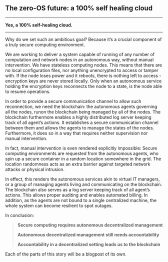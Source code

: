 The zero-OS future: a 100% self healing cloud
------------------------------------------------


----------


**Yes, a 100% self-healing cloud.**


----------


Why do we set such an ambitious goal? Because it’s a crucial component of a truly secure computing environment.

We are working to deliver a system capable of running of any number of computation and network nodes in an autonomous way, without manual intervention. We have stateless computing nodes. This means that there are no local configuration files, nor anything unencrypted to access or tamper with. If the node loses power and it reboots, there is nothing left to access - encryption keys are never stored locally. Only when an autonomous service holding the encryption keys reconnects the node to a state, is the node able to resume operations. 

In order to provide a secure communication channel to allow such reconnection, we need the blockchain: the autonomous agents governing all the nodes, runon the blockchain being managed by all of the nodes. The blockchain furthermore enables a highly distributed log server keeping track of all agent’s actions. It establishes a secure communication channel between them and allows the agents to manage the states of the nodes. Furthermore, it does so in a way that requires neither supervision nor manual intervention.

In fact, manual intervention is even rendered explicitly impossible: Secure computing environments are requested from the autonomous agents, who spin up a secure container in a random location somewhere in the grid. The location randomness acts as an extra barrier against targeted network attacks or physical intrusion.

In effect, this renders the autonomous services akin to virtual IT managers, or a group of managing agents living and communicating on the blockchain. The blockchain also serves as a log server keeping track of all agent’s actions. This allows proper auditing and enables automated billing. In addition, as the agents are not bound to a single centralized machine, the whole system can become resilient to spot outages.

In conclusion: 

> **Secure computing requires autonomous decentralized management**
> 
> **Autonomous decentralized management still needs accountability**
> 
> **Accountability in a decentralized setting leads us to the blockchain**

Each of the parts of this story will be a blogpost of its own. 